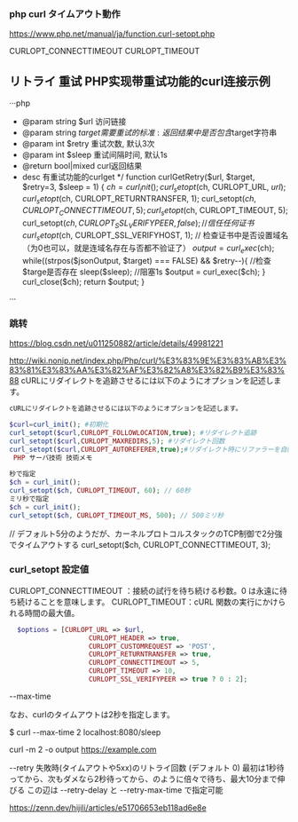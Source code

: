 ### php curl タイムアウト動作
https://www.php.net/manual/ja/function.curl-setopt.php
 
CURLOPT_CONNECTTIMEOUT
CURLOPT_TIMEOUT

## リトライ 重试 PHP实现带重试功能的curl连接示例
···php


 * @param string  $url 访问链接
 * @param string $target 需要重试的标准: 返回结果中是否包含$target字符串
 * @param int $retry 重试次数, 默认3次
 * @param int $sleep 重试间隔时间, 默认1s
 * @return bool|mixed curl返回结果
 * desc 有重试功能的curlget
 */
function curlGetRetry($url, $target, $retry=3, $sleep = 1)
{
  $ch = curl_init();
  curl_setopt($ch, CURLOPT_URL, $url);
  curl_setopt($ch, CURLOPT_RETURNTRANSFER, 1);
  curl_setopt($ch, CURLOPT_CONNECTTIMEOUT, 5);
  curl_setopt($ch, CURLOPT_TIMEOUT, 5);
  curl_setopt($ch, CURLOPT_SSL_VERIFYPEER, false); // 信任任何证书
  curl_setopt($ch, CURLOPT_SSL_VERIFYHOST, 1); // 检查证书中是否设置域名（为0也可以，就是连域名存在与否都不验证了）
  $output = curl_exec($ch);
  while((strpos($jsonOutput, $target) === FALSE) && $retry--){ //检查$targe是否存在
    sleep($sleep); //阻塞1s
    $output = curl_exec($ch);
  }
  curl_close($ch);
  return $output;
}

···


### 跳转
https://blog.csdn.net/u011250882/article/details/49981221

http://wiki.nonip.net/index.php/Php/curl/%E3%83%9E%E3%83%AB%E3%83%81%E3%83%AA%E3%82%AF%E3%82%A8%E3%82%B9%E3%83%88
cURLにリダイレクトを追跡させるには以下のようにオプションを記述します。
``` php
cURLにリダイレクトを追跡させるには以下のようにオプションを記述します。

$curl=curl_init(); #初期化
curl_setopt($curl,CURLOPT_FOLLOWLOCATION,true); #リダイレクト追跡
curl_setopt($curl,CURLOPT_MAXREDIRS,5); #リダイレクト回数
curl_setopt($curl,CURLOPT_AUTOREFERER,true);#リダイレクト時にリファラーを自動追加
 PHP サーバ技術 技術メモ
 
秒で指定
$ch = curl_init();
curl_setopt($ch, CURLOPT_TIMEOUT, 60); // 60秒
ミリ秒で指定
$ch = curl_init();
curl_setopt($ch, CURLOPT_TIMEOUT_MS, 500); // 500ミリ秒
```

// デフォルト5分のようだが、カーネルプロトコルスタックのTCP制御で2分強でタイムアウトする
curl_setopt($ch, CURLOPT_CONNECTTIMEOUT, 3);

### curl_setopt 設定値
CURLOPT_CONNECTTIMEOUT ：接続の試行を待ち続ける秒数。0 は永遠に待ち続けることを意味します。
CURLOPT_TIMEOUT：cURL 関数の実行にかけられる時間の最大値。

``` php
  $options = [CURLOPT_URL => $url,
                    CURLOPT_HEADER => true,
                    CURLOPT_CUSTOMREQUEST => 'POST',
                    CURLOPT_RETURNTRANSFER => true,
                    CURLOPT_CONNECTTIMEOUT => 5,
                    CURLOPT_TIMEOUT => 10,
                    CURLOPT_SSL_VERIFYPEER => true ? 0 : 2];
```



--max-time

なお、curlのタイムアウトは2秒を指定します。

$ curl --max-time 2 localhost:8080/sleep

curl -m 2 -o output https://example.com


--retry <num>
失敗時(タイムアウトや5xx)のリトライ回数 (デフォルト 0)
最初は1秒待ってから、次もダメなら2秒待ってから、のように倍々で待ち、最大10分まで伸びる
この辺は --retry-delay と --retry-max-time で指定可能

https://zenn.dev/hijili/articles/e51706653eb118ad6e8e
